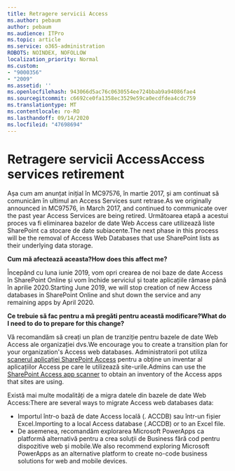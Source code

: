 ```yaml
---
title: Retragere servicii Access
ms.author: pebaum
author: pebaum
ms.audience: ITPro
ms.topic: article
ms.service: o365-administration
ROBOTS: NOINDEX, NOFOLLOW
localization_priority: Normal
ms.custom:
- "9000356"
- "2009"
ms.assetid: ''
ms.openlocfilehash: 943066d5ac76c0630554ee724bbab9a94086fae4
ms.sourcegitcommit: c6692ce0fa1358ec3529e59ca0ecdfdea4cdc759
ms.translationtype: MT
ms.contentlocale: ro-RO
ms.lasthandoff: 09/14/2020
ms.locfileid: "47698694"
---
```

# <a name="access-services-retirement"></a><span data-ttu-id="b74e6-102">Retragere servicii Access</span><span class="sxs-lookup"><span data-stu-id="b74e6-102">Access services retirement</span></span>

<span data-ttu-id="b74e6-103">Așa cum am anunțat inițial în MC97576, în martie 2017, și am continuat să comunicăm în ultimul an Access Services sunt retrase.</span><span class="sxs-lookup"><span data-stu-id="b74e6-103">As we originally announced in MC97576, in March 2017, and continued to communicate over the past year Access Services are being retired.</span></span> <span data-ttu-id="b74e6-104">Următoarea etapă a acestui proces va fi eliminarea bazelor de date Web Access care utilizează liste SharePoint ca stocare de date subiacente.</span><span class="sxs-lookup"><span data-stu-id="b74e6-104">The next phase in this process will be the removal of Access Web Databases that use SharePoint lists as their underlying data storage.</span></span>

<span data-ttu-id="b74e6-105">**Cum mă afectează aceasta?**</span><span class="sxs-lookup"><span data-stu-id="b74e6-105">**How does this affect me?**</span></span>

<span data-ttu-id="b74e6-106">Începând cu luna iunie 2019, vom opri crearea de noi baze de date Access în SharePoint Online și vom închide serviciul și toate aplicațiile rămase până în aprilie 2020.</span><span class="sxs-lookup"><span data-stu-id="b74e6-106">Starting June 2019, we will stop creation of new Access databases in SharePoint Online and shut down the service and any remaining apps by April 2020.</span></span>

<span data-ttu-id="b74e6-107">**Ce trebuie să fac pentru a mă pregăti pentru această modificare?**</span><span class="sxs-lookup"><span data-stu-id="b74e6-107">**What do I need to do to prepare for this change?**</span></span>

<span data-ttu-id="b74e6-108">Vă recomandăm să creați un plan de tranziție pentru bazele de date Web Access ale organizației dvs.</span><span class="sxs-lookup"><span data-stu-id="b74e6-108">We encourage you to create a transition plan for your organization's Access web databases.</span></span> <span data-ttu-id="b74e6-109">Administratorii pot utiliza [scanerul aplicației SharePoint Access](https://github.com/SharePoint/PnP-Tools/tree/master/Solutions/SharePoint.AccessApp.Scanner) pentru a obține un inventar al aplicațiilor Access pe care le utilizează site-urile.</span><span class="sxs-lookup"><span data-stu-id="b74e6-109">Admins can use the [SharePoint Access app scanner](https://github.com/SharePoint/PnP-Tools/tree/master/Solutions/SharePoint.AccessApp.Scanner) to obtain an inventory of the Access apps that sites are using.</span></span>

<span data-ttu-id="b74e6-110">Există mai multe modalități de a migra datele din bazele de date Web Access:</span><span class="sxs-lookup"><span data-stu-id="b74e6-110">There are several ways to migrate Access web databases data:</span></span>

- <span data-ttu-id="b74e6-111">Importul într-o bază de date Access locală (. ACCDB) sau într-un fișier Excel.</span><span class="sxs-lookup"><span data-stu-id="b74e6-111">Importing to a local Access database (.ACCDB) or to an Excel file.</span></span>
- <span data-ttu-id="b74e6-112">De asemenea, recomandăm explorarea Microsoft PowerApps ca platformă alternativă pentru a crea soluții de Business fără cod pentru dispozitive web și mobile.</span><span class="sxs-lookup"><span data-stu-id="b74e6-112">We also recommend exploring Microsoft PowerApps as an alternative platform to create no-code business solutions for web and mobile devices.</span></span>
